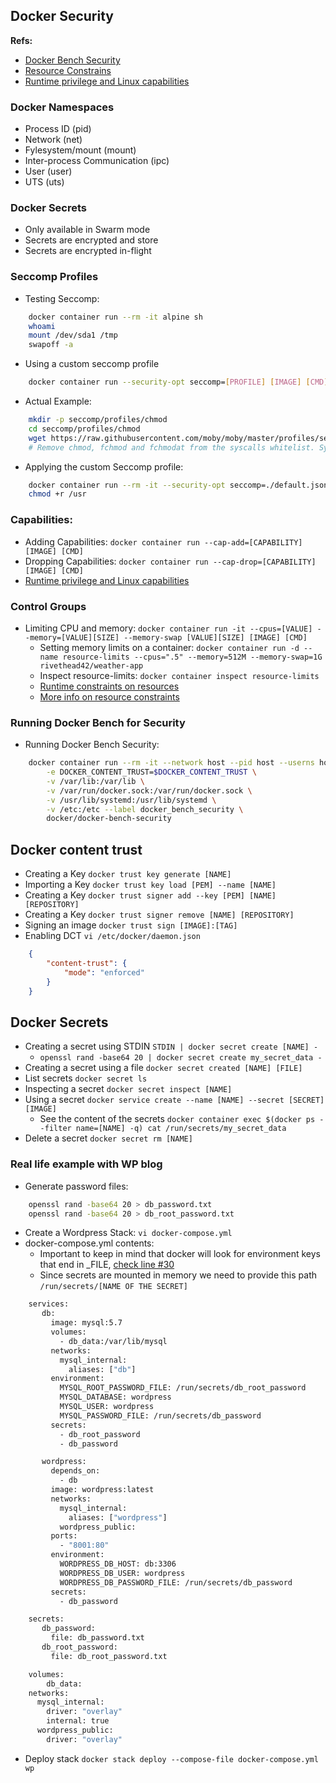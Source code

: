 ## Docker Security

**Refs:**
* [Docker Bench Security](https://github.com/docker/docker-bench-security)
* [Resource Constrains](https://docs.docker.com/config/containers/resource_constraints/)
* [Runtime privilege and Linux capabilities](https://docs.docker.com/engine/reference/run/#runtime-privilege-and-linux-capabilities)

### Docker Namespaces
* Process ID (pid)
* Network (net)
* Fylesystem/mount (mount)
* Inter-process Communication (ipc)
* User (user)
* UTS (uts)

### Docker Secrets
* Only available in Swarm mode
* Secrets are encrypted and store
* Secrets are encrypted in-flight

### Seccomp Profiles
* Testing Seccomp:
```bash
    docker container run --rm -it alpine sh
    whoami
    mount /dev/sda1 /tmp
    swapoff -a
```
* Using a custom seccomp profile
```bash
    docker container run --security-opt seccomp=[PROFILE] [IMAGE] [CMD]
```
* Actual Example:
```bash
    mkdir -p seccomp/profiles/chmod
    cd seccomp/profiles/chmod
    wget https://raw.githubusercontent.com/moby/moby/master/profiles/seccomp/default.json
    # Remove chmod, fchmod and fchmodat from the syscalls whitelist. Syscalls starts at line 52.
```
* Applying the custom Seccomp profile:
```bash
    docker container run --rm -it --security-opt seccomp=./default.json alpine sh
    chmod +r /usr
```
### Capabilities:
* Adding Capabilities: `docker container run --cap-add=[CAPABILITY] [IMAGE] [CMD]`
* Dropping Capabilities: `docker container run --cap-drop=[CAPABILITY] [IMAGE] [CMD]`
* [Runtime privilege and Linux capabilities](https://docs.docker.com/engine/reference/run/#runtime-privilege-and-linux-capabilities)

### Control Groups
* Limiting CPU and memory:
`docker container run -it --cpus=[VALUE] --memory=[VALUE][SIZE] --memory-swap [VALUE][SIZE] [IMAGE] [CMD]`
  * Setting memory limits on a container:
    `docker container run -d --name resource-limits --cpus=".5" --memory=512M --memory-swap=1G rivethead42/weather-app`
  * Inspect resource-limits:
    `docker container inspect resource-limits`
  * [Runtime constraints on resources](https://docs.docker.com/engine/reference/run/#runtime-constraints-on-resources)
  * [More info on resource constraints](https://docs.docker.com/config/containers/resource_constraints/)

### Running Docker Bench for Security
* Running Docker Bench Security:
``` bash
    docker container run --rm -it --network host --pid host --userns host --cap-add audit_control \
        -e DOCKER_CONTENT_TRUST=$DOCKER_CONTENT_TRUST \
        -v /var/lib:/var/lib \
        -v /var/run/docker.sock:/var/run/docker.sock \
        -v /usr/lib/systemd:/usr/lib/systemd \
        -v /etc:/etc --label docker_bench_security \
        docker/docker-bench-security
```

## Docker content trust
* Creating a Key `docker trust key generate [NAME]`
* Importing a Key `docker trust key load [PEM] --name [NAME]`
* Creating a Key `docker trust signer add --key [PEM] [NAME] [REPOSITORY]`
* Creating a Key `docker trust signer remove [NAME] [REPOSITORY]`
* Signing an image `docker trust sign [IMAGE]:[TAG]`
* Enabling DCT `vi /etc/docker/daemon.json`
```json
    {
        "content-trust": {
            "mode": "enforced"
        }
    }
```

## Docker Secrets
* Creating a secret using STDIN `STDIN | docker secret create [NAME] -`
  * `openssl rand -base64 20 | docker secret create my_secret_data -`
* Creating a secret using a file `docker secret created [NAME] [FILE]`
* List secrets `docker secret ls`
* Inspecting a secret `docker secret inspect [NAME]`
* Using a secret `docker service create --name [NAME] --secret [SECRET] [IMAGE]`
  * See the content of the secrets `docker container exec $(docker ps --filter name=[NAME] -q) cat /run/secrets/my_secret_data`
* Delete a secret `docker secret rm [NAME]`

### Real life example with WP blog
* Generate password files:
```bash
    openssl rand -base64 20 > db_password.txt
    openssl rand -base64 20 > db_root_password.txt
```
* Create a Wordpress Stack: `vi docker-compose.yml`
* docker-compose.yml contents:
  * Important to keep in mind that docker will look for environment keys that end in _FILE, [check line #30](https://github.com/docker-library/mysql/blob/master/8.0/docker-entrypoint.sh)
  * Since secrets are mounted in memory we need to provide this path `/run/secrets/[NAME OF THE SECRET]`
```dockerfile
    services:
       db:
         image: mysql:5.7
         volumes:
           - db_data:/var/lib/mysql
         networks:
           mysql_internal:
             aliases: ["db"]
         environment:
           MYSQL_ROOT_PASSWORD_FILE: /run/secrets/db_root_password
           MYSQL_DATABASE: wordpress
           MYSQL_USER: wordpress
           MYSQL_PASSWORD_FILE: /run/secrets/db_password
         secrets:
           - db_root_password
           - db_password

       wordpress:
         depends_on:
           - db
         image: wordpress:latest
         networks:
           mysql_internal:
             aliases: ["wordpress"]
           wordpress_public:
         ports:
           - "8001:80"
         environment:
           WORDPRESS_DB_HOST: db:3306
           WORDPRESS_DB_USER: wordpress
           WORDPRESS_DB_PASSWORD_FILE: /run/secrets/db_password
         secrets:
           - db_password

    secrets:
       db_password:
         file: db_password.txt
       db_root_password:
         file: db_root_password.txt

    volumes:
        db_data:
    networks:
      mysql_internal:
        driver: "overlay"
        internal: true
      wordpress_public:
        driver: "overlay"
```
* Deploy stack `docker stack deploy --compose-file docker-compose.yml wp`